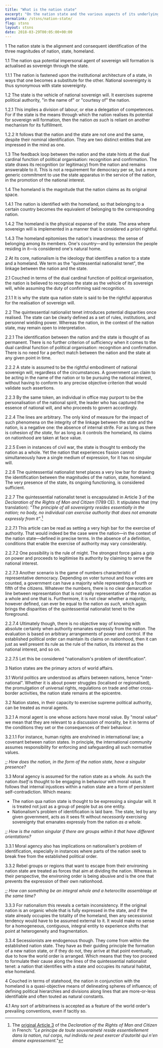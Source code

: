 ```yaml
---
title: "What is the nation state"
excerpt: "On the nation state and the various aspects of its underlying assumptions."
permalink: /stsns/nation-state/
flag: stsns
layout: stsns
date: 2018-03-29T00:05:00+00:00
---
```

1 The nation state is the alignment and consequent identification of the three magnitudes of nation, state, homeland.

1.1 The nation qua potential impersonal agent of sovereign will formation is actualised as sovereign through the state.

1.1.1 The nation is fastened upon the institutional architecture of a state, in ways that one becomes a substitute for the other. National sovereignty is thus synonymous with state sovereignty.

1.2 The state is the vehicle of national sovereign will. It exercises supreme political authority, "in the name of" or "courtesy of" the nation.

1.2.1 This implies a division of labour, or else a delegation of competences. For if the state is the means through which the nation realises its potential for sovereign will formation, then the nation *as such* is reliant on another mechanism for its fulfillment.

1.2.2 It follows that the nation and the state are not one and the same, despite their nominal identification. They are two distinct entities that are impressed in the mind as one.

1.3 The feedback loop between the nation and the state hints at the dual cardinal function of political organisation: recognition and confirmation. The state draws its recognition (or legitimacy) from the nation and remains answerable to it. This is not a requirement for democracy per se, but a more generic commitment to use the state apparatus in the service of the nation, in the promotion of the national interest.

1.4 The homeland is the magnitude that the nation claims as its original space.

1.4.1 The nation is identified with the homeland, so that belonging to a certain country becomes the equivalent of belonging to the corresponding nation.

1.4.2 The homeland is the physical expanse of the state. The area where sovereign will is implemented in a manner that is considered a priori rightful.

1.4.3 The homeland epitomises the nation's inwardness: the sense of belonging among its members. One's country—and by extension the people residing in it—is considered one's natural home.

2 At its core, nationalism is the ideology that identifies a nation to a state and a homeland. We term as the "quintessential nationalist tenet", the linkage between the nation and the state.

2.1 Couched in terms of the dual cardinal function of political organisation, the nation is believed to recognise the state as the vehicle of its sovereign will, while assuming the duty of confirming said recognition.

2.1.1 It is why the state qua nation state is said to be the rightful apparatus for the realisation of sovereign will.

2.2 The quintessential nationalist tenet introduces potential disparities once realised. The state can be clearly defined as a set of rules, institutions, and personnel wielding power. Whereas the nation, in the context of the nation state, may remain open to interpretation.

2.2.1 The identification between the nation and the state is thought of as permanent. There is no further criterion of sufficiency when it comes to the dual cardinal function of political organisation: recognition and confirmation. There is no need for a perfect match between the nation and the state at any given point in time.

2.2.2 A state is assumed to be the rightful embodiment of national sovereign will, regardless of the circumstances. A government can claim to be acting in the name of the nation or to be pursuing the national interest, without having to conform to any precise objective criterion that would validate such assertions.

2.2.3 By the same token, an individual in office may purport to be the personalisation of the national spirit, the leader who has captured the essence of national will, and who proceeds to govern accordingly.

2.2.4 The lines are arbitrary. The only kind of measure for the impact of such phenomena on the integrity of the linkage between the state and the nation, is a negative one: the absence of internal strife. For as long as there is cohesion *of the state*, for as long as it controls the homeland, its claims on nationhood are taken at face value.

2.2.5 Even in instances of civil war, the state is thought to embody the nation as a whole. Yet the nation that experiences fission cannot simultaneously have a single medium of expression, for it has no singular will.

2.2.6 The quintessential nationalist tenet places a very low bar for drawing the identification between the magnitudes of the nation, state, homeland. The very presence of the state, its ongoing functioning, is considered sufficient.

2.2.7 The quintessential nationalist tenet is encapsulated in Article 3 of the *Declaration of the Rights of Man and Citizen* (1789 CE). It stipulates that (my translation): *"The principle of all sovereignty resides essentially in the nation; no body, no individual can exercise authority that does not emanate expressly from it"*.[^Ar3Declaration1789]

2.2.7.1 This article can be read as setting a very high bar for the exercise of authority. That would indeed be the case were the nation—in the context of the nation state—defined in precise terms. In the absence of a definition, conditions that enable the exercise of authority may vary considerably.

2.2.7.2 One possibility is the rule of might. The strongest force gains a grip on power and proceeds to legitimise its authority by claiming to serve the national interest.

2.2.7.3 Another scenario is the game of numbers characteristic of representative democracy. Depending on voter turnout and how votes are counted, a government can have a majority while representing a fourth or fifth of the citizens. Whatever the numbers, there is no clear demarcation line between representation that is not really representative of the nation as a whole and one that is. Furthermore, it is not clear whether a majority, however defined, can ever be equal to the nation *as such*, which again brings the disparities of the quintessential nationalist tenet to the foreground.

2.2.7.4 Ultimately though, there is no objective way of knowing with absolute certainty when authority emanates expressly from the nation. The evaluation is based on arbitrary arrangements of power and control. If the established political order can maintain its claims on nationhood, then it can just as well present its rule as the rule of the nation, its interest as the national interest, and so on.

2.2.7.5 Let this be considered "nationalism's problem of identification".

3 Nation states are the primary actors of world affairs.

3.1 World politics are understood as affairs between nations, hence "inter-national". Whether it is about power struggles (localised or regionalised), the promulgation of universal rights, regulations on trade and other cross-border activities, the nation state remains at the epicentre.

3.2 Nation states, in their capacity to exercise supreme political authority, can be treated as moral agents.

3.2.1 A moral agent is one whose actions have moral value. By "moral value" we mean that they are relevant to a discussion of morality, be it in terms of the conditions they set or the consequences of their behaviour.

3.2.1.1 For instance, human rights are enshrined in international law; a covenant between nation states. In principle, the international community assumes responsibility for enforcing and safeguarding all such normative values.

_;; How does the nation, in the form of the nation state, have a singular presence?_

3.3 Moral agency is assumed for the nation state as a whole. As such the nation *itself* is thought to be engaging in behaviour with moral value. It follows that internal injustices within a nation state are a form of persistent self-contradiction. Which means:

- The nation qua nation state is thought to be expressing a singular will. It is treated not just as a group of people but as one entity.
- Nationalism's problem of identification is laid bare. The state, led by any given government, acts as it sees fit without *necessarily* exercising sovereignty that emanates expressly from the nation *as a whole*.

_;; How is the nation singular if there are groups within it that have different orientations?_

3.3.1 Moral agency also has implications on nationalism's problem of identification, especially in instances where parts of the nation seek to break free from the established political order.

3.3.2 Rebel groups or regions that want to escape from their environing nation state are treated as forces that aim at dividing the nation. Whereas in their perspective, the environing order is being abusive and is the one that prevents the expression of their own nationhood.

_;; How can something be an integral whole and a heteroclite assemblage at the same time?_

3.3.3 For nationalism this reveals a certain inconsistency. If the original nation is an organic whole that is fully expressed in the state, and if the state already occupies the totality of the homeland, then any secessionist tendency would have to be assumed external to it. It would make no sense for a homogeneous, contiguous, integral entity to experience shifts that point at heterogeneity and fragmentation.

3.3.4 Secessionists are endogenous though. They come from within the established nation state. They have as their guiding principle the formation of a new nation state, or if they do not, they arrive at that point eventually, due to how the world order is arranged. Which means that they too proceed to formulate their cause along the lines of the quintessential nationalist tenet: a nation that identifies with a state and occupies its natural habitat, else homeland.

4 Couched in terms of statehood, the nation in conjunction with the homeland is a quasi-objective means of delineating spheres of influence; of defining political hierarchies and divisions along lines that are more-or-less identifiable and often touted as natural constants.

4.1 Any sort of arbitrariness is accepted as a feature of the world order's prevailing conventions, even if tacitly so.

[^Ar3Declaration1789]: The [original Article 3](https://upload.wikimedia.org/wikipedia/commons/6/6c/Declaration_of_the_Rights_of_Man_and_of_the_Citizen_in_1789.jpg) of the *Declaration of the Rights of  Man and Citizen* in French: *"Le principe de toute souveraineté reside essentiellement dans la nation, nul corps, nul individu ne peut exercer d'autorité qui n'en émane expressement."*
